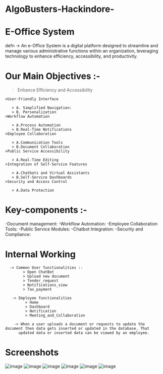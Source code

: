 # AlgoBusters-Hackindore-

# E-Office System  
defn -> An e-Office System is a digital platform designed to streamline and manage various administrative functions within an organization, leveraging technology to enhance efficiency, accessibility, and productivity.

# Our Main Objectives :-
> Enhance Efficiency and Accessibility

    >User-Friendly Interface

       > A. Simplified Navigation:
       > B. Personalization 
    >Workflow Automation
    
       > A.Process Automation
       > B.Real-Time Notifications
    >Employee Collaboration
    
       > A.Communication Tools
       > B.Document Collaboration
    >Public Service Accessibility
    
       > A.Real-Time Editing
    >Integration of Self-Service Features
    
       > A.Chatbots and Virtual Assistants
       > B.Self-Service Dashboards
    >Security and Access Control
    
       > A.Data Protection
  
# Key-components :-
  -Document management:
  -Workflow Automation:
  -Employee Collaboration Tools:
  -Public Service Modules:
  -Chatbot Integration:
  -Security and Compliance:   

  # Internal Working

      -> Common User functionalities :-
            > Open ChatBot
            > Upload new document
            > Tender_request
            > Notifications_view
            > Tax_payment
       
       -> Employee functionalities
             > Home
             > Dashboard
             > Notification
             > Meeting_and_Collaboration

        -> When a user uploads a document or requests to update the document then data gets inserted or updated in the database. That 
          updated data or inserted data can be viewed by an employee.
        

  # Screenshots
 ![image](https://github.com/user-attachments/assets/c82a906d-4277-4a6f-a55b-7bde152dcf0b)
 ![image](https://github.com/user-attachments/assets/06f0f49b-7bef-4e4c-b45b-e77d7c194c78)
 ![image](https://github.com/user-attachments/assets/c5c49dfc-2e78-4666-93eb-6f29fd8cbd54)
 ![image](https://github.com/user-attachments/assets/bff3de00-8964-4f31-a4bf-c768d9b3d739)
 ![image](https://github.com/user-attachments/assets/df73c14a-6107-48ce-9567-c1e15ec10075)
 ![image](https://github.com/user-attachments/assets/ee2f0418-22ba-44dd-bd7b-8aaa26af7da4)


          



 



